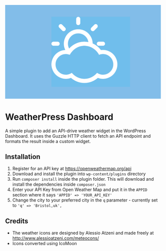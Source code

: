 ![weatherpress dashboard logo](https://raw.githubusercontent.com/WebAssembler/weatherpress-dashboard/master/weatherpress_dashboard.jpg)

# WeatherPress Dashboard
A simple plugin to add an API-drive weather widget in the WordPress Dashboard. It uses the Guzzle HTTP client to fetch an API endpoint and formats the result inside a custom widget.

## Installation
1. Register for an API key at https://openweathermap.org/api
1. Download and install the plugin into `wp-content/plugins`  directory
1. Run `composer install` inside the plugin folder. This will download and install the dependencies inside `composer.json`
1. Enter your API Key from Open Weather Map and put it in the `APPID` section where it says `'APPID' => 'YOUR_API_KEY'`
1. Change the city to your preferred city in the `q` parameter - currently set to `'q' => 'Bristol,uk',`

## Credits
*  The weather icons are designed by Alessio Atzeni and made freely at http://www.alessioatzeni.com/meteocons/
*  Icons converted using IcoMoon
